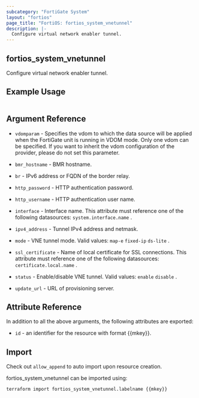 ```yaml
---
subcategory: "FortiGate System"
layout: "fortios"
page_title: "FortiOS: fortios_system_vnetunnel"
description: |-
  Configure virtual network enabler tunnel.
---
```


## fortios_system_vnetunnel
Configure virtual network enabler tunnel.

## Example Usage

```hcl

```

## Argument Reference
* `vdomparam` - Specifies the vdom to which the data source will be applied when the FortiGate unit is running in VDOM mode. Only one vdom can be specified. If you want to inherit the vdom configuration of the provider, please do not set this parameter.

* `bmr_hostname` - BMR hostname.
* `br` - IPv6 address or FQDN of the border relay.
* `http_password` - HTTP authentication password.
* `http_username` - HTTP authentication user name.
* `interface` - Interface name. This attribute must reference one of the following datasources: `system.interface.name` .
* `ipv4_address` - Tunnel IPv4 address and netmask.
* `mode` - VNE tunnel mode. Valid values: `map-e` `fixed-ip` `ds-lite` .
* `ssl_certificate` - Name of local certificate for SSL connections. This attribute must reference one of the following datasources: `certificate.local.name` .
* `status` - Enable/disable VNE tunnel. Valid values: `enable` `disable` .
* `update_url` - URL of provisioning server.

## Attribute Reference

In addition to all the above arguments, the following attributes are exported:
* `id` - an identifier for the resource with format {{mkey}}.

## Import

Check out `allow_append` to auto import upon resource creation.

fortios_system_vnetunnel can be imported using:
```sh
terraform import fortios_system_vnetunnel.labelname {{mkey}}
```
